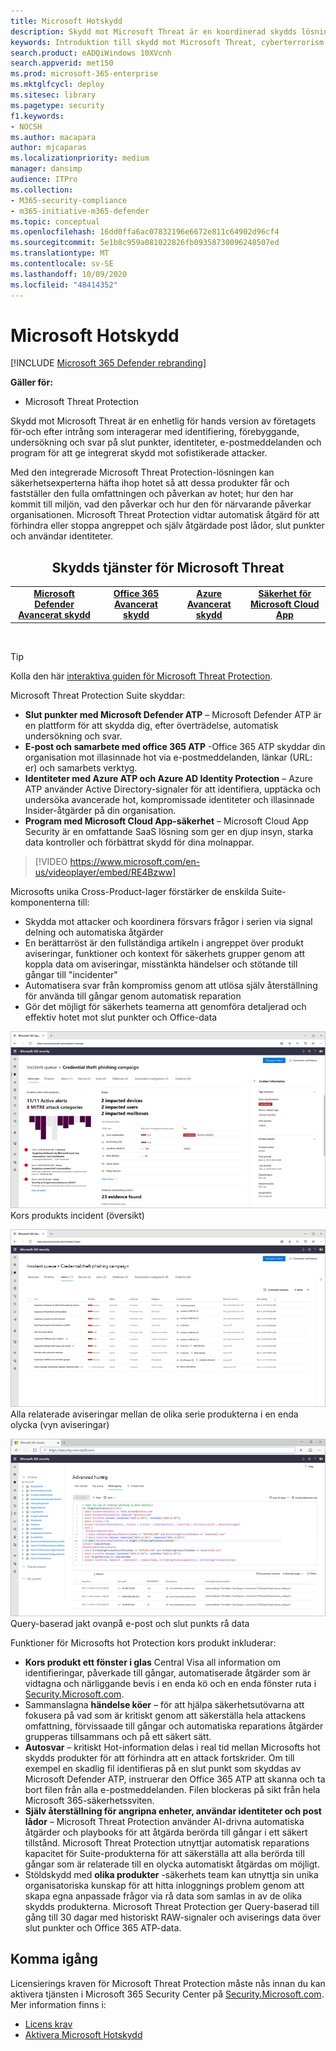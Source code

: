 ```yaml
---
title: Microsoft Hotskydd
description: Skydd mot Microsoft Threat är en koordinerad skydds lösning som är utformad för att skydda enheter, identiteter, data och program
keywords: Introduktion till skydd mot Microsoft Threat, cyberterrorism säkerhet, Avancerat beständigt hot, företags säkerhet, enheter, enhet, identitet, användare, data, program, händelser, automatiserad undersökning och reparation, avancerad jakt
search.product: eADQiWindows 10XVcnh
search.appverid: met150
ms.prod: microsoft-365-enterprise
ms.mktglfcycl: deploy
ms.sitesec: library
ms.pagetype: security
f1.keywords:
- NOCSH
ms.author: macapara
author: mjcaparas
ms.localizationpriority: medium
manager: dansimp
audience: ITPro
ms.collection:
- M365-security-compliance
- m365-initiative-m365-defender
ms.topic: conceptual
ms.openlocfilehash: 16dd0ffa6ac07832196e6672e811c64902d96cf4
ms.sourcegitcommit: 5e1b8c959a081022826fb09358730096248507ed
ms.translationtype: MT
ms.contentlocale: sv-SE
ms.lasthandoff: 10/09/2020
ms.locfileid: "48414352"
---
```

# <a name="microsoft-threat-protection"></a>Microsoft Hotskydd

[!INCLUDE [Microsoft 365 Defender rebranding](../includes/microsoft-defender.md)]


**Gäller för:**
- Microsoft Threat Protection



Skydd mot Microsoft Threat är en enhetlig för hands version av företagets för-och efter intrång som interagerar med identifiering, förebyggande, undersökning och svar på slut punkter, identiteter, e-postmeddelanden och program för att ge integrerat skydd mot sofistikerade attacker.

Med den integrerade Microsoft Threat Protection-lösningen kan säkerhetsexperterna häfta ihop hotet så att dessa produkter får och fastställer den fulla omfattningen och påverkan av hotet; hur den har kommit till miljön, vad den påverkar och hur den för närvarande påverkar organisationen. Microsoft Threat Protection vidtar automatisk åtgärd för att förhindra eller stoppa angreppet och själv åtgärdade post lådor, slut punkter och användar identiteter.  


<center><h2>Skydds tjänster för Microsoft Threat</center></h2>
<table><tr><td><center><b><a href="https://docs.microsoft.com/windows/security/threat-protection/microsoft-defender-atp/microsoft-defender-advanced-threat-protection"><b>Microsoft Defender Avancerat skydd</b></center></a></td>
<td><center><b><a href="https://docs.microsoft.com/office365/securitycompliance/office-365-atp"><b>Office 365 Avancerat skydd</b></center></a></td>
<td><center><b><a href="https://docs.microsoft.com/azure-advanced-threat-protection/"><b>Azure Avancerat skydd</b></a></center></td>
<td><center><b><a href="https://docs.microsoft.com/cloud-app-security/"><b>Säkerhet för Microsoft Cloud App</b></a></center></td>
</tr>
</table>
<br>


>[!TIP]
>Kolla den här [interaktiva guiden för Microsoft Threat Protection](https://aka.ms/MTP-Interactive-Guide).


Microsoft Threat Protection Suite skyddar: 
- **Slut punkter med Microsoft Defender ATP** – Microsoft Defender ATP är en plattform för att skydda dig, efter överträdelse, automatisk undersökning och svar. 
- **E-post och samarbete med office 365 ATP** -Office 365 ATP skyddar din organisation mot illasinnade hot via e-postmeddelanden, länkar (URL: er) och samarbets verktyg. 
- **Identiteter med Azure ATP och Azure AD Identity Protection** – Azure ATP använder Active Directory-signaler för att identifiera, upptäcka och undersöka avancerade hot, kompromissade identiteter och illasinnade Insider-åtgärder på din organisation. 
- **Program med Microsoft Cloud App-säkerhet** – Microsoft Cloud App Security är en omfattande SaaS lösning som ger en djup insyn, starka data kontroller och förbättrat skydd för dina molnappar. 

>[!VIDEO https://www.microsoft.com/en-us/videoplayer/embed/RE4Bzww] 

Microsofts unika Cross-Product-lager förstärker de enskilda Suite-komponenterna till:
- Skydda mot attacker och koordinera försvars frågor i serien via signal delning och automatiska åtgärder
- En berättarröst är den fullständiga artikeln i angreppet över produkt aviseringar, funktioner och kontext för säkerhets grupper genom att koppla data om aviseringar, misstänkta händelser och stötande till gångar till "incidenter"
- Automatisera svar från kompromiss genom att utlösa själv återställning för använda till gångar genom automatisk reparation
- Gör det möjligt för säkerhets teamerna att genomföra detaljerad och effektiv hotet mot slut punkter och Office-data

![Bild av översikts sidan för incidenter](../../media/overview-incident.png) <br>
Kors produkts incident (översikt)

![Bild av kön med aviseringar](../../media/incident-list.png)<br>
Alla relaterade aviseringar mellan de olika serie produkterna i en enda olycka (vyn aviseringar)

![Bild av incident kön](../../media/advanced-hunting.png)<br>
Query-baserad jakt ovanpå e-post och slut punkts rå data


Funktioner för Microsofts hot Protection kors produkt inkluderar: 
- **Kors produkt ett fönster i glas** Central Visa all information om identifieringar, påverkade till gångar, automatiserade åtgärder som är vidtagna och närliggande bevis i en enda kö och en enda fönster ruta i [Security.Microsoft.com](https://security.microsoft.com). 
- Sammanslagna **händelse köer** – för att hjälpa säkerhetsutövarna att fokusera på vad som är kritiskt genom att säkerställa hela attackens omfattning, förvissaade till gångar och automatiska reparations åtgärder grupperas tillsammans och på ett säkert sätt. 
- **Autosvar** – kritiskt Hot-information delas i real tid mellan Microsofts hot skydds produkter för att förhindra att en attack fortskrider. Om till exempel en skadlig fil identifieras på en slut punkt som skyddas av Microsoft Defender ATP, instruerar den Office 365 ATP att skanna och ta bort filen från alla e-postmeddelanden. Filen blockeras på sikt från hela Microsoft 365-säkerhetssviten.
- **Själv återställning för angripna enheter, användar identiteter och post lådor** – Microsoft Threat Protection använder AI-drivna automatiska åtgärder och playbooks för att åtgärda berörda till gångar i ett säkert tillstånd. Microsoft Threat Protection utnyttjar automatisk reparations kapacitet för Suite-produkterna för att säkerställa att alla berörda till gångar som är relaterade till en olycka automatiskt åtgärdas om möjligt.
- Stöldskydd med **olika produkter** -säkerhets team kan utnyttja sin unika organisatoriska kunskap för att hitta inloggnings problem genom att skapa egna anpassade frågor via rå data som samlas in av de olika skydds produkterna. Microsoft Threat Protection ger Query-baserad till gång till 30 dagar med historiskt RAW-signaler och aviserings data över slut punkter och Office 365 ATP-data. 


## <a name="get-started"></a>Komma igång
Licensierings kraven för Microsoft Threat Protection måste nås innan du kan aktivera tjänsten i Microsoft 365 Security Center på [Security.Microsoft.com](https://security.microsoft.com). Mer information finns i:
- [Licens krav](prerequisites.md#licensing-requirements)
- [Aktivera Microsoft Hotskydd](mtp-enable.md)
